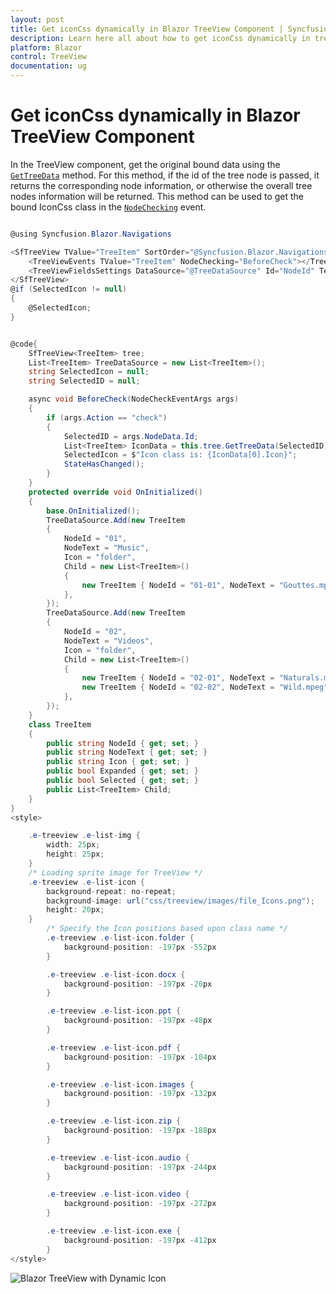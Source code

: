 ```yaml
---
layout: post
title: Get iconCss dynamically in Blazor TreeView Component | Syncfusion
description: Learn here all about how to get iconCss dynamically in treeview in Syncfusion Blazor TreeView component and more.
platform: Blazor
control: TreeView
documentation: ug
---
```


# Get iconCss dynamically in Blazor TreeView Component

In the TreeView component, get the original bound data using the [`GetTreeData`](https://help.syncfusion.com/cr/blazor/Syncfusion.Blazor.Navigations.SfTreeView-1.html#Syncfusion_Blazor_Navigations_SfTreeView_1_GetTreeData_System_String_) method. For this method, if the id of the tree node is passed, it returns the corresponding node information, or otherwise the overall tree nodes information will be returned. This method can be used to get the bound IconCss class in the [`NodeChecking`](https://help.syncfusion.com/cr/blazor/Syncfusion.Blazor.Navigations.TreeViewEvents-1.html#Syncfusion_Blazor_Navigations_TreeViewEvents_1_NodeChecking) event.

```csharp

@using Syncfusion.Blazor.Navigations

<SfTreeView TValue="TreeItem" SortOrder="@Syncfusion.Blazor.Navigations.SortOrder.Ascending" ShowCheckBox="true" AutoCheck="false" @ref="tree">
    <TreeViewEvents TValue="TreeItem" NodeChecking="BeforeCheck"></TreeViewEvents>
    <TreeViewFieldsSettings DataSource="@TreeDataSource" Id="NodeId" Text="NodeText" Expanded="Expanded" Child="Child" IconCss="Icon"></TreeViewFieldsSettings>
</SfTreeView>
@if (SelectedIcon != null)
{
    @SelectedIcon;
}


@code{
    SfTreeView<TreeItem> tree;
    List<TreeItem> TreeDataSource = new List<TreeItem>();
    string SelectedIcon = null;
    string SelectedID = null;

    async void BeforeCheck(NodeCheckEventArgs args)
    {
        if (args.Action == "check")
        {
            SelectedID = args.NodeData.Id;
            List<TreeItem> IconData = this.tree.GetTreeData(SelectedID);
            SelectedIcon = $"Icon class is: {IconData[0].Icon}";
            StateHasChanged();
        }
    }
    protected override void OnInitialized()
    {
        base.OnInitialized();
        TreeDataSource.Add(new TreeItem
        {
            NodeId = "01",
            NodeText = "Music",
            Icon = "folder",
            Child = new List<TreeItem>()
            {
                new TreeItem { NodeId = "01-01", NodeText = "Gouttes.mp3", Icon = "audio" }
            },
        });
        TreeDataSource.Add(new TreeItem
        {
            NodeId = "02",
            NodeText = "Videos",
            Icon = "folder",
            Child = new List<TreeItem>()
            {
                new TreeItem { NodeId = "02-01", NodeText = "Naturals.mp4", Icon = "video" },
                new TreeItem { NodeId = "02-02", NodeText = "Wild.mpeg", Icon = "video" },
            },
        });
    }
    class TreeItem
    {
        public string NodeId { get; set; }
        public string NodeText { get; set; }
        public string Icon { get; set; }
        public bool Expanded { get; set; }
        public bool Selected { get; set; }
        public List<TreeItem> Child;
    }
}
<style>

    .e-treeview .e-list-img {
        width: 25px;
        height: 25px;
    }
    /* Loading sprite image for TreeView */
    .e-treeview .e-list-icon {
        background-repeat: no-repeat;
        background-image: url("css/treeview/images/file_Icons.png");
        height: 20px;
    }
        /* Specify the Icon positions based upon class name */
        .e-treeview .e-list-icon.folder {
            background-position: -197px -552px
        }

        .e-treeview .e-list-icon.docx {
            background-position: -197px -20px
        }

        .e-treeview .e-list-icon.ppt {
            background-position: -197px -48px
        }

        .e-treeview .e-list-icon.pdf {
            background-position: -197px -104px
        }

        .e-treeview .e-list-icon.images {
            background-position: -197px -132px
        }

        .e-treeview .e-list-icon.zip {
            background-position: -197px -188px
        }

        .e-treeview .e-list-icon.audio {
            background-position: -197px -244px
        }

        .e-treeview .e-list-icon.video {
            background-position: -197px -272px
        }

        .e-treeview .e-list-icon.exe {
            background-position: -197px -412px
        }
</style>
```

![Blazor TreeView with Dynamic Icon](../images/blazor-treeview-dynamic-icon.png)